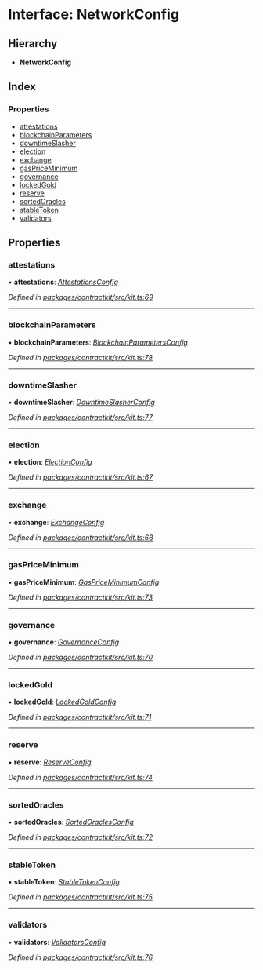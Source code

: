 # Interface: NetworkConfig

## Hierarchy

* **NetworkConfig**

## Index

### Properties

* [attestations](_kit_.networkconfig.md#attestations)
* [blockchainParameters](_kit_.networkconfig.md#blockchainparameters)
* [downtimeSlasher](_kit_.networkconfig.md#downtimeslasher)
* [election](_kit_.networkconfig.md#election)
* [exchange](_kit_.networkconfig.md#exchange)
* [gasPriceMinimum](_kit_.networkconfig.md#gaspriceminimum)
* [governance](_kit_.networkconfig.md#governance)
* [lockedGold](_kit_.networkconfig.md#lockedgold)
* [reserve](_kit_.networkconfig.md#reserve)
* [sortedOracles](_kit_.networkconfig.md#sortedoracles)
* [stableToken](_kit_.networkconfig.md#stabletoken)
* [validators](_kit_.networkconfig.md#validators)

## Properties

###  attestations

• **attestations**: *[AttestationsConfig](_wrappers_attestations_.attestationsconfig.md)*

*Defined in [packages/contractkit/src/kit.ts:69](https://github.com/celo-org/celo-monorepo/blob/master/packages/contractkit/src/kit.ts#L69)*

___

###  blockchainParameters

• **blockchainParameters**: *[BlockchainParametersConfig](_wrappers_blockchainparameters_.blockchainparametersconfig.md)*

*Defined in [packages/contractkit/src/kit.ts:78](https://github.com/celo-org/celo-monorepo/blob/master/packages/contractkit/src/kit.ts#L78)*

___

###  downtimeSlasher

• **downtimeSlasher**: *[DowntimeSlasherConfig](_wrappers_downtimeslasher_.downtimeslasherconfig.md)*

*Defined in [packages/contractkit/src/kit.ts:77](https://github.com/celo-org/celo-monorepo/blob/master/packages/contractkit/src/kit.ts#L77)*

___

###  election

• **election**: *[ElectionConfig](_wrappers_election_.electionconfig.md)*

*Defined in [packages/contractkit/src/kit.ts:67](https://github.com/celo-org/celo-monorepo/blob/master/packages/contractkit/src/kit.ts#L67)*

___

###  exchange

• **exchange**: *[ExchangeConfig](_wrappers_exchange_.exchangeconfig.md)*

*Defined in [packages/contractkit/src/kit.ts:68](https://github.com/celo-org/celo-monorepo/blob/master/packages/contractkit/src/kit.ts#L68)*

___

###  gasPriceMinimum

• **gasPriceMinimum**: *[GasPriceMinimumConfig](_wrappers_gaspriceminimum_.gaspriceminimumconfig.md)*

*Defined in [packages/contractkit/src/kit.ts:73](https://github.com/celo-org/celo-monorepo/blob/master/packages/contractkit/src/kit.ts#L73)*

___

###  governance

• **governance**: *[GovernanceConfig](_wrappers_governance_.governanceconfig.md)*

*Defined in [packages/contractkit/src/kit.ts:70](https://github.com/celo-org/celo-monorepo/blob/master/packages/contractkit/src/kit.ts#L70)*

___

###  lockedGold

• **lockedGold**: *[LockedGoldConfig](_wrappers_lockedgold_.lockedgoldconfig.md)*

*Defined in [packages/contractkit/src/kit.ts:71](https://github.com/celo-org/celo-monorepo/blob/master/packages/contractkit/src/kit.ts#L71)*

___

###  reserve

• **reserve**: *[ReserveConfig](_wrappers_reserve_.reserveconfig.md)*

*Defined in [packages/contractkit/src/kit.ts:74](https://github.com/celo-org/celo-monorepo/blob/master/packages/contractkit/src/kit.ts#L74)*

___

###  sortedOracles

• **sortedOracles**: *[SortedOraclesConfig](_wrappers_sortedoracles_.sortedoraclesconfig.md)*

*Defined in [packages/contractkit/src/kit.ts:72](https://github.com/celo-org/celo-monorepo/blob/master/packages/contractkit/src/kit.ts#L72)*

___

###  stableToken

• **stableToken**: *[StableTokenConfig](_wrappers_stabletokenwrapper_.stabletokenconfig.md)*

*Defined in [packages/contractkit/src/kit.ts:75](https://github.com/celo-org/celo-monorepo/blob/master/packages/contractkit/src/kit.ts#L75)*

___

###  validators

• **validators**: *[ValidatorsConfig](_wrappers_validators_.validatorsconfig.md)*

*Defined in [packages/contractkit/src/kit.ts:76](https://github.com/celo-org/celo-monorepo/blob/master/packages/contractkit/src/kit.ts#L76)*
